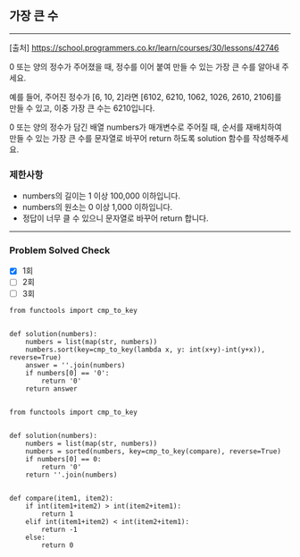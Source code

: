 ## 가장 큰 수

---

[출처] https://school.programmers.co.kr/learn/courses/30/lessons/42746

0 또는 양의 정수가 주어졌을 때, 정수를 이어 붙여 만들 수 있는 가장 큰 수를 알아내 주세요.

예를 들어, 주어진 정수가 [6, 10, 2]라면 [6102, 6210, 1062, 1026, 2610, 2106]를 만들 수 있고, 이중 가장 큰 수는 6210입니다.

0 또는 양의 정수가 담긴 배열 numbers가 매개변수로 주어질 때, 
순서를 재배치하여 만들 수 있는 가장 큰 수를 문자열로 바꾸어 return 하도록 solution 함수를 작성해주세요.

### 제한사항

- numbers의 길이는 1 이상 100,000 이하입니다.
- numbers의 원소는 0 이상 1,000 이하입니다.
- 정답이 너무 클 수 있으니 문자열로 바꾸어 return 합니다.

---
### Problem Solved Check
- [x] 1회 
- [ ] 2회
- [ ] 3회

~~~
from functools import cmp_to_key


def solution(numbers):
    numbers = list(map(str, numbers))
    numbers.sort(key=cmp_to_key(lambda x, y: int(x+y)-int(y+x)), reverse=True)
    answer = ''.join(numbers)
    if numbers[0] == '0':
        return '0'
    return answer
    
~~~
~~~
from functools import cmp_to_key


def solution(numbers):
    numbers = list(map(str, numbers))
    numbers = sorted(numbers, key=cmp_to_key(compare), reverse=True)
    if numbers[0] == 0:
        return '0'
    return ''.join(numbers)


def compare(item1, item2):
    if int(item1+item2) > int(item2+item1):
        return 1
    elif int(item1+item2) < int(item2+item1):
        return -1
    else:
        return 0
        
~~~